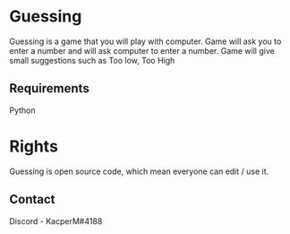 # Guessing

Guessing is a game that you will play with computer. Game will ask you to enter a number and will ask computer to enter a number. Game will give small suggestions such as Too low, Too High

## Requirements

Python

# Rights

Guessing is open source code, which mean everyone can edit / use it. 

## Contact

Discord - KacperM#4188
